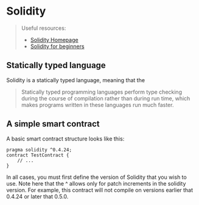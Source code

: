 # Solidity

> Useful resources:
> - [Solidity Homepage](https://soliditylang.org/)
> - [Solidity for beginners](https://www.tutorialspoint.com/solidity/index.htm)

## Statically typed language

Solidity is a statically typed language, meaning that the 

> Statically typed programming languages perform type checking during the course of compilation rather than during run time, which makes programs written in these languages run much faster.

## A simple smart contract

A basic smart contract structure looks like this:

```
pragma solidity ^0.4.24;
contract TestContract {
    // ...
}
```

In all cases, you must first define the version of Solidity that you wish to use. Note here that the ^ allows only for patch increments in the solidity version. For example, this contract will not compile on versions earlier that 0.4.24 or later that 0.5.0. 

